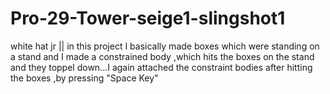 # Pro-29-Tower-seige1-slingshot1
white hat jr || in this project I basically made boxes which were standing on a stand and I made a constrained body ,which hits the boxes on the stand and they toppel down...I again attached the constraint bodies after hitting the boxes ,by pressing "Space Key"
